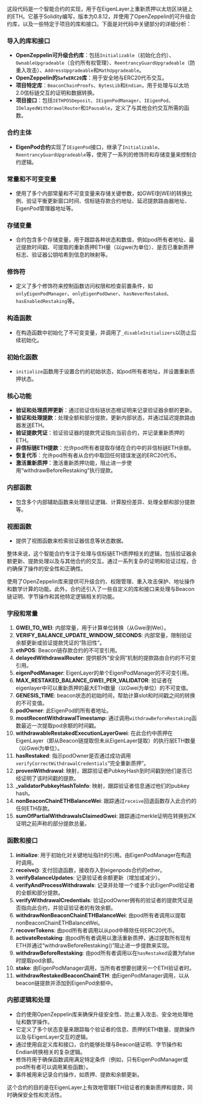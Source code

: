 这段代码是一个智能合约的实现，用于在EigenLayer上重新质押以太坊区块链上的ETH。它基于Solidity编写，版本为0.8.12，并使用了OpenZeppelin的可升级合约库，以及一些特定于项目的库和接口。下面是对代码中关键部分的详细分析：

### 导入的库和接口
- **OpenZeppelin可升级合约库**：包括`Initializable`（初始化合约）、`OwnableUpgradeable`（合约所有权管理）、`ReentrancyGuardUpgradeable`（防重入攻击）、`AddressUpgradeable`和`MathUpgradeable`。
- **OpenZeppelin的`SafeERC20`库**：用于安全地与ERC20代币交互。
- **项目特定库**：`BeaconChainProofs`、`BytesLib`和`Endian`，用于处理与以太坊2.0信标链交互的证明和数据转换。
- **项目接口**：包括`IETHPOSDeposit`、`IEigenPodManager`、`IEigenPod`、`IDelayedWithdrawalRouter`和`IPausable`，定义了与其他合约交互所需的函数。

### 合约主体
- **EigenPod合约**实现了`IEigenPod`接口，继承了`Initializable`、`ReentrancyGuardUpgradeable`等，使用了一系列的修饰符和存储变量来控制合约逻辑。

### 常量和不可变变量
- 使用了多个内部常量和不可变变量来存储关键参数，如GWEI到WEI的转换比例、验证平衡更新窗口时间、信标链存款合约地址、延迟提款路由器地址、EigenPod管理器地址等。

### 存储变量
- 合约包含多个存储变量，用于跟踪各种状态和数值，例如pod所有者地址、最近提款时间戳、可提取的重新质押ETH量（以gwei为单位）、是否已重新质押标志、验证器公钥哈希到信息的映射等。

### 修饰符
- 定义了多个修饰符来控制函数访问权限和检查前置条件，如`onlyEigenPodManager`、`onlyEigenPodOwner`、`hasNeverRestaked`、`hasEnabledRestaking`等。

### 构造函数
- 在构造函数中初始化了不可变变量，并调用了`_disableInitializers`以防止后续初始化。

### 初始化函数
- `initialize`函数用于设置合约的初始状态，如pod所有者地址，并设置重新质押状态。

### 核心功能
- **验证和处理质押更新**：通过验证信标链状态根证明来记录验证器余额的更新。
- **验证和处理提款**：处理全额和部分提款，更新内部状态，并通过延迟提款路由器发送ETH。
- **验证提款凭证**：验证验证器的提款凭证指向当前合约，并记录重新质押的ETH。
- **非信标链ETH提款**：允许pod所有者提取存储在合约中的非信标链ETH余额。
- **恢复代币**：允许pod所有者从合约中取回任何错误发送的ERC20代币。
- **激活重新质押**：激活重新质押功能，阻止进一步使用“withdrawBeforeRestaking”执行提款。

### 内部函数
- 包含多个内部辅助函数来处理验证逻辑、计算股份差异、处理全额和部分提款等。

### 视图函数
- 提供了视图函数来检索验证器信息等状态数据。

整体来说，这个智能合约专注于处理与信标链ETH质押相关的逻辑，包括验证器余额更新、提款处理以及与其他合约的交互。通过一系列复杂的证明和验证过程，合约确保了操作的安全性和正确性。

使用了OpenZeppelin库来提供可升级合约、权限管理、重入攻击保护、地址操作和数学计算的功能。此外，合约还引入了一些自定义的库和接口来处理与Beacon链证明、字节操作和其他特定逻辑相关的功能。

### 字段和常量

1. **GWEI_TO_WEI**: 内部常量，用于计算单位转换（从Gwei到Wei）。
2. **VERIFY_BALANCE_UPDATE_WINDOW_SECONDS**: 内部常量，限制验证余额更新或验证提款凭证的“陈旧性”。
3. **ethPOS**: Beacon链存款合约的不可变引用。
4. **delayedWithdrawalRouter**: 提供额外“安全网”机制的提款路由合约的不可变引用。
5. **eigenPodManager**: EigenLayer的单个EigenPodManager的不可变引用。
6. **MAX_RESTAKED_BALANCE_GWEI_PER_VALIDATOR**: 验证者在eigenlayer中可以重新质押的最大ETH数量（以Gwei为单位）的不可变值。
7. **GENESIS_TIME**: beacon状态的初始时间，帮助计算slot和时间戳之间的转换的不可变值。
8. **podOwner**: 此EigenPod的所有者地址。
9. **mostRecentWithdrawalTimestamp**: 通过调用`withdrawBeforeRestaking`函数最近一次提取pod余额的时间戳。
10. **withdrawableRestakedExecutionLayerGwei**: 在此合约中质押在EigenLayer（即从Beacon链提取但未从EigenLayer提取）的执行层ETH数量（以Gwei为单位）。
11. **hasRestaked**: 指示podOwner是否通过成功调用`verifyCorrectWithdrawalCredentials`“完全重新质押”。
12. **provenWithdrawal**: 映射，跟踪验证者PubkeyHash到时间戳到他们是否已经证明了该时间戳的提款。
13. **_validatorPubkeyHashToInfo**: 映射，跟踪验证者信息通过他们的pubkey hash。
14. **nonBeaconChainETHBalanceWei**: 跟踪通过`receive`回退函数存入此合约的任何ETH存款。
15. **sumOfPartialWithdrawalsClaimedGwei**: 跟踪通过merkle证明在转换到ZK证明之前声称的部分提款总量。

### 函数和接口

1. **initialize**: 用于初始化对关键地址指针的引用。由EigenPodManager在构造时调用。
2. **receive()**: 支付回退函数，接收存入到eigenpods合约的ether。
3. **verifyBalanceUpdates**: 记录验证者余额更新（增加或减少）。
4. **verifyAndProcessWithdrawals**: 记录并处理一个或多个此EigenPod验证者的全额和部分提款。
5. **verifyWithdrawalCredentials**: 验证podOwner拥有的验证者的提款凭证是否指向此合约，并验证验证者的有效余额。
6. **withdrawNonBeaconChainETHBalanceWei**: 由pod所有者调用以提取nonBeaconChainETHBalanceWei。
7. **recoverTokens**: 由pod所有者调用以从pod中移除任何ERC20代币。
8. **activateRestaking**: 由pod所有者调用以激活重新质押，通过提取所有现有ETH并通过“withdrawBeforeRestaking()”阻止进一步提款来实现。
9. **withdrawBeforeRestaking**: 由pod所有者调用以在`hasRestaked`设置为false时提取pod余额。
10. **stake**: 由EigenPodManager调用，当所有者想要创建另一个ETH验证者时。
11. **withdrawRestakedBeaconChainETH**: 由EigenPodManager调用，以从beacon链提款并添加到EigenPod余额中。

### 内部逻辑和处理

- 合约使用OpenZeppelin库来确保升级安全性、防止重入攻击、安全地处理地址和数学操作。
- 它定义了多个状态变量来跟踪每个验证者的信息、质押的ETH数量、提款操作以及与EigenLayer交互的逻辑。
- 通过使用自定义库和接口，合约能够处理与Beacon链证明、字节操作和Endian转换相关的复杂逻辑。
- 修饰符用于确保函数调用满足特定条件（例如，只有EigenPodManager或pod所有者可以调用某些函数）。
- 事件被用来记录合约操作，如质押、提款和余额更新。

这个合约的目的是在EigenLayer上有效地管理ETH验证者的重新质押和提款，同时确保安全性和灵活性。

